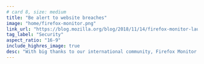 ```yaml
---
# card 8, size: medium
title: "Be alert to website breaches"
image: "home/firefox-monitor.png"
link_url: "https://blog.mozilla.org/blog/2018/11/14/firefox-monitor-launches-in-26-languages-and-adds-new-desktop-browser-feature/?utm_source=www.mozilla.org&utm_medium=referral&utm_campaign=homepage&utm_content=card"
tag_label: "Security"
aspect_ratio: "16-9"
include_highres_image: true
desc: "With big thanks to our international community, Firefox Monitor can now alert users to data breaches in 26 languages."
---
```

